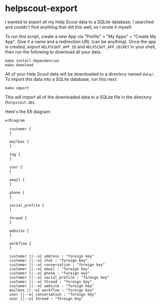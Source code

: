 # helpscout-export

I wanted to export all my Help Scout data to a SQLite database. I searched and couldn't find anything that did this well, so I wrote it myself.

To run this script, create a new App via "Profile" > "My Apps" > "Create My App". Give it a name and a redirection URL (can be anything). Once the app is created, export `HELPSCOUT_APP_ID` and `HELPSCOUT_APP_SECRET` in your shell, then run the following to download all your data.

```
make install-dependencies
make download
```

All of your Help Scout data will be downloaded to a directory named `data/`. To import this data into a SQLite database, run this next:

```
make import
```

This will import all of the downloaded data to a SQLite file in the directory (`helpscout.db`).

Here's the ER diagram:

```mermaid
erDiagram

  customer {
  }

  mailbox {
  }

  tag {
  }

  user {
  }

  email {
  }

  phone {
  }

  social_profile {
  }

  thread {
  }

  website {
  }

  workflow {
  }

  customer ||--o{ address : "foreign key"
  customer ||--o{ chat : "foreign key"
  customer ||--o{ conversation : "foreign key"
  customer ||--o{ email : "foreign key"
  customer ||--o{ phone : "foreign key"
  customer ||--o{ social_profile : "foreign key"
  customer ||--o{ thread : "foreign key"
  customer ||--o{ website : "foreign key"
  mailbox ||--o{ workflow : "foreign key"
  user ||--o{ conversation : "foreign key"
  user ||--o{ thread : "foreign key"
```
